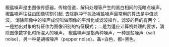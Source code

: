 椒盐噪声是由图像传感器，传输信道，解码处理等产生的黑白相间的亮暗点噪声。椒盐噪声往往由图像切割引起.
去除脉冲干扰及椒盐噪声最常用的算法是中值滤波。
消除图像中的噪声成份叫做图像的平滑化或滤波操作。滤波的目的有两个：一是抽出对象的特征作为图像识别的特征模式；二是为适应计算机处理的要求，消除图像数字化时所混入的噪声。
椒盐噪声是指两种噪声，一种是盐噪声（salt noise），另一种是胡椒噪声（pepper noise）。盐=白色，椒=黑色。
